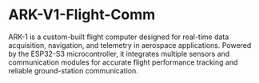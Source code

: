 # ARK-V1-Flight-Comm
ARK-1 is a custom-built flight computer designed for real-time data acquisition, navigation, and telemetry in aerospace applications. Powered by the ESP32-S3 microcontroller, it integrates multiple sensors and communication modules for accurate flight performance tracking and reliable ground-station communication.
